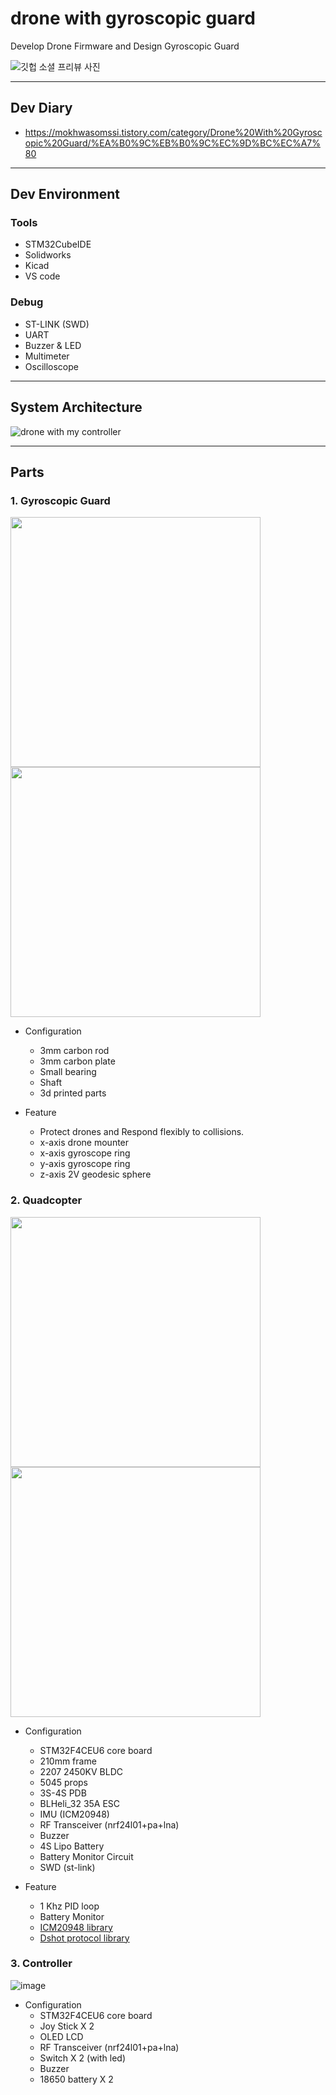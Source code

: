 # drone with gyroscopic guard

Develop Drone Firmware and Design Gyroscopic Guard

![깃헙 소셜 프리뷰 사진](https://user-images.githubusercontent.com/48342925/123043646-90a3b300-d433-11eb-99dd-8545261a8c11.png)


---

## Dev Diary
- https://mokhwasomssi.tistory.com/category/Drone%20With%20Gyroscopic%20Guard/%EA%B0%9C%EB%B0%9C%EC%9D%BC%EC%A7%80

---

## Dev Environment
### Tools
- STM32CubeIDE
- Solidworks
- Kicad
- VS code

### Debug
- ST-LINK (SWD)
- UART
- Buzzer & LED
- Multimeter
- Oscilloscope
 
---
## System Architecture

![drone with my controller](https://user-images.githubusercontent.com/48342925/123049019-07dc4580-d43a-11eb-8df2-dd53fbee2753.png)

---

## Parts

### 1. Gyroscopic Guard

<img src = https://user-images.githubusercontent.com/48342925/120675984-8a738400-c4d0-11eb-9ec6-cfb9434c2b29.png width = "400" height = "400"><img src = https://user-images.githubusercontent.com/48342925/120676528-15ed1500-c4d1-11eb-9458-e0ceaea3dd1e.jpg width = "400" height = "400">

- Configuration
    - 3mm carbon rod
    - 3mm carbon plate
    - Small bearing
    - Shaft
    - 3d printed parts

- Feature
    - Protect drones and Respond flexibly to collisions.
    - x-axis drone mounter
    - x-axis gyroscope ring
    - y-axis gyroscope ring
    - z-axis 2V geodesic sphere

### 2. Quadcopter

<img src = https://user-images.githubusercontent.com/48342925/120677179-c78c4600-c4d1-11eb-9ebb-3a9b6eed6eae.jpg width = "400" height = "400"><img src = https://user-images.githubusercontent.com/48342925/120677044-a1ff3c80-c4d1-11eb-8f65-7ed28fb8ffee.jpg width = "400" height = "400">

- Configuration
    - STM32F4CEU6 core board
    - 210mm frame  
    - 2207 2450KV BLDC  
    - 5045 props  
    - 3S-4S PDB  
    - BLHeli_32 35A ESC  
    - IMU (ICM20948)
    - RF Transceiver (nrf24l01+pa+lna)
    - Buzzer  
    - 4S Lipo Battery  
    - Battery Monitor Circuit
    - SWD (st-link)  

- Feature
    - 1 Khz PID loop
    - Battery Monitor
    - [ICM20948 library](https://github.com/mokhwasomssi/stm32_hal_icm20948.git)
    - [Dshot protocol library](https://github.com/mokhwasomssi/stm32_hal_dshot.git)

### 3. Controller

![image](https://user-images.githubusercontent.com/48342925/123052020-550de680-d43d-11eb-83be-033c09cbf3f6.png)


- Configuration
    - STM32F4CEU6 core board
    - Joy Stick X 2
    - OLED LCD
    - RF Transceiver (nrf24l01+pa+lna)
    - Switch X 2 (with led)
    - Buzzer
    - 18650 battery X 2

